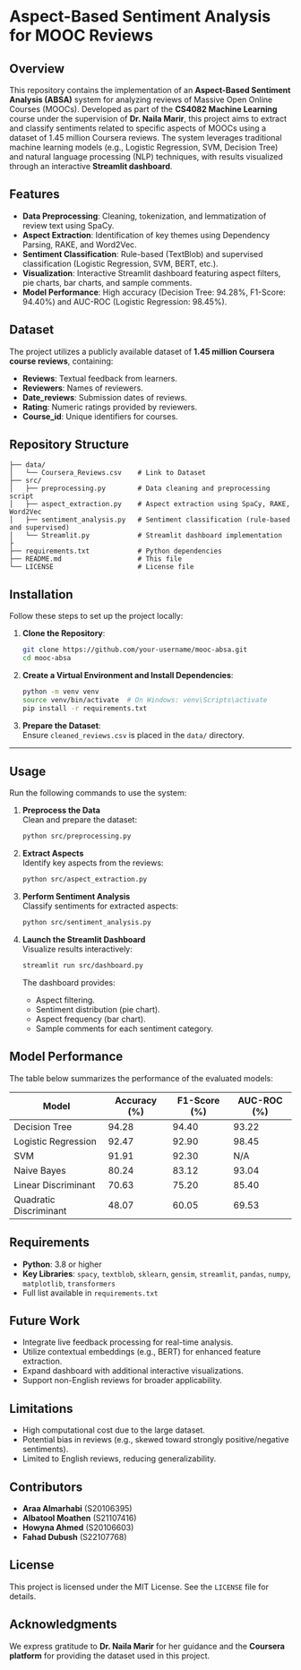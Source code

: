 # Aspect-Based Sentiment Analysis for MOOC Reviews

## Overview
This repository contains the implementation of an **Aspect-Based Sentiment Analysis (ABSA)** system for analyzing reviews of Massive Open Online Courses (MOOCs). Developed as part of the **CS4082 Machine Learning** course under the supervision of **Dr. Naila Marir**, this project aims to extract and classify sentiments related to specific aspects of MOOCs using a dataset of 1.45 million Coursera reviews. The system leverages traditional machine learning models (e.g., Logistic Regression, SVM, Decision Tree) and natural language processing (NLP) techniques, with results visualized through an interactive **Streamlit dashboard**.

## Features
- **Data Preprocessing**: Cleaning, tokenization, and lemmatization of review text using SpaCy.
- **Aspect Extraction**: Identification of key themes using Dependency Parsing, RAKE, and Word2Vec.
- **Sentiment Classification**: Rule-based (TextBlob) and supervised classification (Logistic Regression, SVM, BERT, etc.).
- **Visualization**: Interactive Streamlit dashboard featuring aspect filters, pie charts, bar charts, and sample comments.
- **Model Performance**: High accuracy (Decision Tree: 94.28%, F1-Score: 94.40%) and AUC-ROC (Logistic Regression: 98.45%).

## Dataset
The project utilizes a publicly available dataset of **1.45 million Coursera course reviews**, containing:
- **Reviews**: Textual feedback from learners.
- **Reviewers**: Names of reviewers.
- **Date_reviews**: Submission dates of reviews.
- **Rating**: Numeric ratings provided by reviewers.
- **Course_id**: Unique identifiers for courses.


## Repository Structure
```
├── data/
│   └── Coursera_Reviews.csv    # Link to Dataset
├── src/
│   ├── preprocessing.py        # Data cleaning and preprocessing script
│   ├── aspect_extraction.py    # Aspect extraction using SpaCy, RAKE, Word2Vec
│   ├── sentiment_analysis.py   # Sentiment classification (rule-based and supervised)
│   └── Streamlit.py            # Streamlit dashboard implementation
├
├── requirements.txt            # Python dependencies
├── README.md                   # This file
└── LICENSE                     # License file

```

## Installation

Follow these steps to set up the project locally:

1. **Clone the Repository**:

    ```bash
    git clone https://github.com/your-username/mooc-absa.git
    cd mooc-absa
    ```

2. **Create a Virtual Environment and Install Dependencies**:

    ```bash
    python -m venv venv
    source venv/bin/activate  # On Windows: venv\Scripts\activate
    pip install -r requirements.txt
    ```

3. **Prepare the Dataset**:  
    Ensure `cleaned_reviews.csv` is placed in the `data/` directory.

---

## Usage

Run the following commands to use the system:

1. **Preprocess the Data**  
   Clean and prepare the dataset:

    ```bash
    python src/preprocessing.py
    ```

2. **Extract Aspects**  
   Identify key aspects from the reviews:

    ```bash
    python src/aspect_extraction.py
    ```

3. **Perform Sentiment Analysis**  
   Classify sentiments for extracted aspects:

    ```bash
    python src/sentiment_analysis.py
    ```

4. **Launch the Streamlit Dashboard**  
   Visualize results interactively:

    ```bash
    streamlit run src/dashboard.py
    ```

   The dashboard provides:
   - Aspect filtering.
   - Sentiment distribution (pie chart).
   - Aspect frequency (bar chart).
   - Sample comments for each sentiment category.

## Model Performance
The table below summarizes the performance of the evaluated models:

| Model                 | Accuracy (%) | F1-Score (%) | AUC-ROC (%) |
|-----------------------|--------------|--------------|-------------|
| Decision Tree         | 94.28        | 94.40        | 93.22       |
| Logistic Regression   | 92.47        | 92.90        | 98.45       |
| SVM                   | 91.91        | 92.30        | N/A         |
| Naive Bayes           | 80.24        | 83.12        | 93.04       |
| Linear Discriminant   | 70.63        | 75.20        | 85.40       |
| Quadratic Discriminant| 48.07        | 60.05        | 69.53       |

## Requirements
- **Python**: 3.8 or higher
- **Key Libraries**: `spacy`, `textblob`, `sklearn`, `gensim`, `streamlit`, `pandas`, `numpy`, `matplotlib`, `transformers`
- Full list available in `requirements.txt`

## Future Work
- Integrate live feedback processing for real-time analysis.
- Utilize contextual embeddings (e.g., BERT) for enhanced feature extraction.
- Expand dashboard with additional interactive visualizations.
- Support non-English reviews for broader applicability.

## Limitations
- High computational cost due to the large dataset.
- Potential bias in reviews (e.g., skewed toward strongly positive/negative sentiments).
- Limited to English reviews, reducing generalizability.

## Contributors
- **Araa Almarhabi** (S20106395)
- **Albatool Moathen** (S21107416)
- **Howyna Ahmed** (S20106603)
- **Fahad Dubush** (S22107768)

## License
This project is licensed under the MIT License. See the `LICENSE` file for details.

## Acknowledgments
We express gratitude to **Dr. Naila Marir** for her guidance and the **Coursera platform** for providing the dataset used in this project.
